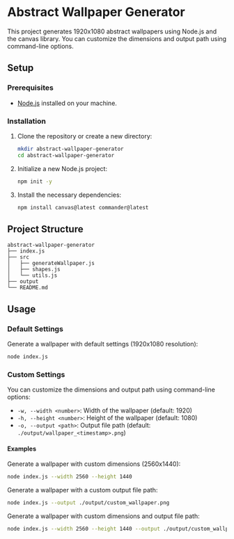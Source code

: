 # Abstract Wallpaper Generator

This project generates 1920x1080 abstract wallpapers using Node.js and the canvas library. You can customize the dimensions and output path using command-line options.

## Setup

### Prerequisites

- [Node.js](https://nodejs.org/) installed on your machine.

### Installation

1. Clone the repository or create a new directory:

   ```sh
   mkdir abstract-wallpaper-generator
   cd abstract-wallpaper-generator
   ```

2. Initialize a new Node.js project:

   ```sh
   npm init -y
   ```

3. Install the necessary dependencies:

   ```sh
   npm install canvas@latest commander@latest
   ```

## Project Structure

```text
abstract-wallpaper-generator
├── index.js
├── src
│   ├── generateWallpaper.js
│   ├── shapes.js
│   └── utils.js
├── output
└── README.md
```

## Usage

### Default Settings

Generate a wallpaper with default settings (1920x1080 resolution):

```sh
node index.js
```

### Custom Settings

You can customize the dimensions and output path using command-line options:

- `-w, --width <number>`: Width of the wallpaper (default: 1920)
- `-h, --height <number>`: Height of the wallpaper (default: 1080)
- `-o, --output <path>`: Output file path (default: `./output/wallpaper_<timestamp>.png`)

#### Examples

Generate a wallpaper with custom dimensions (2560x1440):

```sh
node index.js --width 2560 --height 1440
```

Generate a wallpaper with a custom output file path:

```sh
node index.js --output ./output/custom_wallpaper.png
```

Generate a wallpaper with custom dimensions and output file path:

```sh
node index.js --width 2560 --height 1440 --output ./output/custom_wallpaper.png
```
